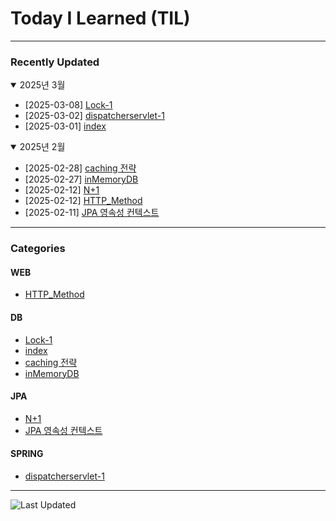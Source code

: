 # Today I Learned (TIL)

---


### Recently Updated

<details open>
<summary>2025년 3월 </summary>

- [2025-03-08] [Lock-1](DB/Lock-1.md)
- [2025-03-02] [dispatcherservlet-1](SPRING/dispatcher%20servlet-1.md)
- [2025-03-01] [index](DB/index.md)

</details>

<details open>
<summary>2025년 2월 </summary>

- [2025-02-28] [caching 전략](DB/caching%20전략.md)
- [2025-02-27] [inMemoryDB](DB/inMemory%20저장소.md)
- [2025-02-12] [N+1](JPA/N+1.md)
- [2025-02-12] [HTTP_Method](WEB/HTTP_Method.md)
- [2025-02-11] [JPA 영속성 컨텍스트](JPA/JPA_영속성_컨텍스트.md)

</details>

---

### Categories 

#### WEB
- [HTTP_Method](WEB/HTTP_Method.md)

#### DB
- [Lock-1](DB/Lock-1.md)
- [index](DB/index.md)
- [caching 전략](DB/caching%20전략.md)
- [inMemoryDB](DB/inMemory%20저장소.md)

#### JPA
- [N+1](JPA/N+1.md)
- [JPA 영속성 컨텍스트](JPA/JPA_영속성_컨텍스트.md)

#### SPRING

- [dispatcherservlet-1](SPRING/dispatcher%20servlet-1.md)


---

![Last Updated](https://img.shields.io/github/last-commit/aerhergag00/til?label=Last%20Updated)